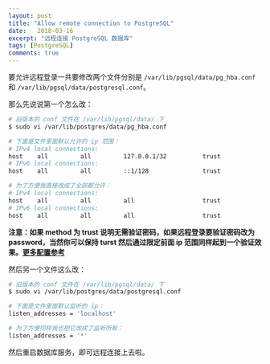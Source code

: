 ```yaml
---
layout: post
title: "Allow remote connection to PostgreSQL"
date:   2018-03-16
excerpt: "远程连接 PostgreSQL 数据库"
tags: [PostgreSQL]
comments: true
---
```


要允许远程登录一共要修改两个文件分别是 `/var/lib/pgsql/data/pg_hba.conf` 和 `/var/lib/pgsql/data/postgresql.conf`。

那么先说说第一个怎么改：

```sh
# 旧版本的 conf 文件在 /var/lib/pgsql/data/ 下
$ sudo vi /var/lib/postgres/data/pg_hba.conf

# 下面是文件里面默认允许的 ip 范围：
# IPv4 local connections:
host    all         all         127.0.0.1/32          trust
# IPv6 local connections:
host    all         all         ::1/128               trust

# 为了方便我直接改成了全部都允许：
# IPv4 local connections:
host    all         all         all                   trust
# IPv6 local connections:
host    all         all         all                   trust
```

**注意：如果 method 为 trust 说明无需验证密码，如果远程登录要验证密码改为 password，当然你可以保持 turst 然后通过限定前面 ip 范围同样起到一个验证效果。[更多配置参考](https://www.postgresql.org/docs/10/static/auth-methods.html)**

然后另一个文件这么改：

```sh
# 旧版本的 conf 文件在 /var/lib/pgsql/data/ 下
$ sudo vi /var/lib/postgres/data/postgresql.conf

# 下面是文件里面默认监听的 ip：
listen_addresses = 'localhost'

# 为了方便同样我也把它改成了监听所有：
listen_addresses = '*'
```

然后重启数据库服务，即可远程连接上去啦。